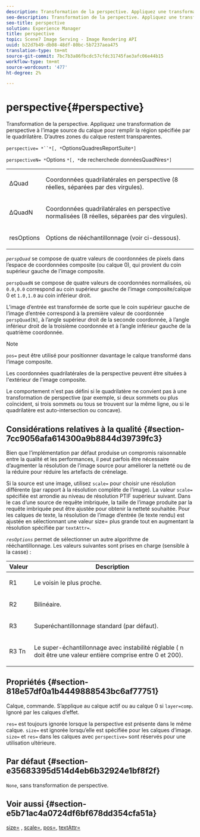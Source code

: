 ```yaml
---
description: Transformation de la perspective. Appliquez une transformation de perspective à l’image source du calque pour remplir la région spécifiée par le quadrilatère. D’autres zones du calque restent transparentes.
seo-description: Transformation de la perspective. Appliquez une transformation de perspective à l’image source du calque pour remplir la région spécifiée par le quadrilatère. D’autres zones du calque restent transparentes.
seo-title: perspective
solution: Experience Manager
title: perspective
topic: Scene7 Image Serving - Image Rendering API
uuid: b22d7b49-db08-48df-80bc-5b7237aea475
translation-type: tm+mt
source-git-commit: 7bc7b3a86fbcdc57cfdc31745fae3afc06e44b15
workflow-type: tm+mt
source-wordcount: '477'
ht-degree: 2%

---
```



# perspective{#perspective}

Transformation de la perspective. Appliquez une transformation de perspective à l’image source du calque pour remplir la région spécifiée par le quadrilatère. D’autres zones du calque restent transparentes.

`perspective= *``*[, *`OptionsQuadresReportSuite`*]`

`perspectiveN= *`Options `*[, *`de recherchede donnéesQuadNres`*]`

<table id="simpletable_4BD38BBF53964F7D97B9E58914C97B3F"> 
 <tr class="strow"> 
  <td class="stentry"> <p><span class="varname"> ΔQuad</span> </p></td> 
  <td class="stentry"> <p>Coordonnées quadrilatérales en perspective (8 réelles, séparées par des virgules). </p></td> 
 </tr> 
 <tr class="strow"> 
  <td class="stentry"> <p><span class="varname"> ΔQuadN</span> </p></td> 
  <td class="stentry"> <p>Coordonnées quadrilatérales en perspective normalisées (8 réelles, séparées par des virgules). </p></td> 
 </tr> 
 <tr class="strow"> 
  <td class="stentry"> <p><span class="varname"> resOptions</span> </p></td> 
  <td class="stentry"> <p>Options de rééchantillonnage (voir ci-dessous). </p></td> 
 </tr> 
</table>

*`perspQuad`* se compose de quatre valeurs de coordonnées de pixels dans l’espace de coordonnées composite (ou calque 0), qui provient du coin supérieur gauche de l’image composite.

`perspQuadN` se compose de quatre valeurs de coordonnées normalisées, où  `0.0,0.0` correspond au coin supérieur gauche de l’image composite/calque 0 et  `1.0,1.0` au coin inférieur droit.

L’image d’entrée est transformée de sorte que le coin supérieur gauche de l’image d’entrée correspond à la première valeur de coordonnée `perspQuad[N]`, à l’angle supérieur droit de la seconde coordonnée, à l’angle inférieur droit de la troisième coordonnée et à l’angle inférieur gauche de la quatrième coordonnée.

>[!NOTE]
>
>`pos=` peut être utilisé pour positionner davantage le calque transformé dans l’image composite.

Les coordonnées quadrilatérales de la perspective peuvent être situées à l&#39;extérieur de l&#39;image composite.

Le comportement n&#39;est pas défini si le quadrilatère ne convient pas à une transformation de perspective (par exemple, si deux sommets ou plus coïncident, si trois sommets ou tous se trouvent sur la même ligne, ou si le quadrilatère est auto-intersection ou concave).

## Considérations relatives à la qualité {#section-7cc9056afa614300a9b8844d39739fc3}

Bien que l’implémentation par défaut produise un compromis raisonnable entre la qualité et les performances, il peut parfois être nécessaire d’augmenter la résolution de l’image source pour améliorer la netteté ou de la réduire pour réduire les artefacts de crénelage.

Si la source est une image, utilisez `scale=` pour choisir une résolution différente (par rapport à la résolution complète de l’image). La valeur `scale=` spécifiée est arrondie au niveau de résolution PTIF supérieur suivant. Dans le cas d’une source de requête imbriquée, la taille de l’image produite par la requête imbriquée peut être ajustée pour obtenir la netteté souhaitée. Pour les calques de texte, la résolution de l’image d’entrée (le texte rendu) est ajustée en sélectionnant une valeur size= plus grande tout en augmentant la résolution spécifiée par `textAttr=`.

*`resOptions`* permet de sélectionner un autre algorithme de rééchantillonnage. Les valeurs suivantes sont prises en charge (sensible à la casse) :

<table id="table_0F20007986324E228096888ED37219C0"> 
 <thead> 
  <tr> 
   <th class="entry"> <b> Valeur</b> </th> 
   <th class="entry"> <b> Description</b> </th> 
  </tr> 
 </thead>
 <tbody> 
  <tr> 
   <td> <p> <span class="codeph"> R1</span> </p> </td> 
   <td> <p> Le voisin le plus proche. </p> </td> 
  </tr> 
  <tr> 
   <td> <p> <span class="codeph"> R2</span> </p> </td> 
   <td> <p> Bilinéaire. </p> </td> 
  </tr> 
  <tr> 
   <td> <p> <span class="codeph"> R3</span> </p> </td> 
   <td> <p> Superéchantillonnage standard (par défaut). </p> </td> 
  </tr> 
  <tr> 
   <td> <p> <span class="codeph">R3<span class="varname"> Tn</span></span> </p> </td> 
   <td> <p> Le super-échantillonnage avec instabilité réglable (<span class="varname"> n</span> doit être une valeur entière comprise entre 0 et 200). </p> </td> 
  </tr> 
 </tbody> 
</table>

## Propriétés {#section-818e57df0a1b4449888543bc6af77751}

Calque, commande. S’applique au calque actif ou au calque 0 si `layer=comp`. Ignoré par les calques d’effet.

`res=` est toujours ignorée lorsque la perspective est présente dans le même calque. `size=` est ignorée lorsqu’elle est spécifiée pour les calques d’image. `size=` et  `res=` dans les calques avec  `perspective=` sont réservés pour une utilisation ultérieure.

## Par défaut {#section-e35683395d514d4eb6b32924e1bf8f2f}

`None`, sans transformation de perspective.

## Voir aussi {#section-e5b71ac4a0724df6bf678dd354cfa51a}

[size=](../../../../../is-api/http-ref/image-serving-api-ref/c-http-protocol-reference/c-data-types/r-size.md#reference-04d383f32c7b4003bed9978cb854747b) ,  [scale=](../../../../../is-api/http-ref/image-serving-api-ref/c-http-protocol-reference/c-command-reference/r-is-http-scale.md#reference-098c30cea1764f189e6f7c7e400cc065),  [pos=](../../../../../is-api/http-ref/image-serving-api-ref/c-http-protocol-reference/c-command-reference/r-pos.md#reference-65de948f4b404f1182b22119ca332143),  [textAttr=](../../../../../is-api/http-ref/image-serving-api-ref/c-http-protocol-reference/c-command-reference/r-textattr.md#reference-ff00484fa3244286abeff34911f7ec0d)
